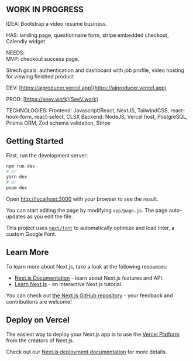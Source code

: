 ## WORK IN PROGRESS

IDEA: Bootstrap a video resume business. 

HAS:  landing page, questionnaire form, stripe embedded checkout, Calendly widget

NEEDS:  
  MVP: checkout success page. 
  
  Strech goals: authentication and dashboard with job profile, video hosting for viewing finished product

DEV: [https://aiproducer.vercel.app](https://aiproducer.vercel.app)

PROD: [https://seev.work](SeeV.work)

TECHNOLOGIES:
  Frontend: Javascript/React, NextJS, TailwindCSS, react-hook-form, react-select, CLSX
  Backend: NodeJS, Vercel host, PostgreSQL, Prisma ORM, Zod schema validation, Stripe

## Getting Started

First, run the development server:

```bash
npm run dev
# or
yarn dev
# or
pnpm dev
```

Open [http://localhost:3000](http://localhost:3000) with your browser to see the result.

You can start editing the page by modifying `app/page.js`. The page auto-updates as you edit the file.

This project uses [`next/font`](https://nextjs.org/docs/basic-features/font-optimization) to automatically optimize and load Inter, a custom Google Font.

## Learn More

To learn more about Next.js, take a look at the following resources:

- [Next.js Documentation](https://nextjs.org/docs) - learn about Next.js features and API.
- [Learn Next.js](https://nextjs.org/learn) - an interactive Next.js tutorial.

You can check out [the Next.js GitHub repository](https://github.com/vercel/next.js/) - your feedback and contributions are welcome!

## Deploy on Vercel

The easiest way to deploy your Next.js app is to use the [Vercel Platform](https://vercel.com/new?utm_medium=default-template&filter=next.js&utm_source=create-next-app&utm_campaign=create-next-app-readme) from the creators of Next.js.

Check out our [Next.js deployment documentation](https://nextjs.org/docs/deployment) for more details.
